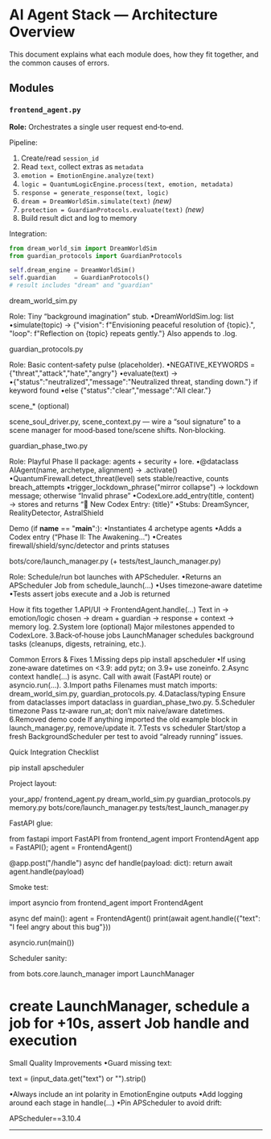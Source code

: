 # AI Agent Stack — Architecture Overview

This document explains what each module does, how they fit together, and the common causes of errors.

## Modules

### `frontend_agent.py`
**Role:** Orchestrates a single user request end‑to‑end.

Pipeline:
1. Create/read `session_id`
2. Read `text`, collect extras as `metadata`
3. `emotion = EmotionEngine.analyze(text)`
4. `logic = QuantumLogicEngine.process(text, emotion, metadata)`
5. `response = generate_response(text, logic)`
6. `dream = DreamWorldSim.simulate(text)`  _(new)_
7. `protection = GuardianProtocols.evaluate(text)`  _(new)_
8. Build result dict and log to memory

Integration:
```py
from dream_world_sim import DreamWorldSim
from guardian_protocols import GuardianProtocols

self.dream_engine = DreamWorldSim()
self.guardian     = GuardianProtocols()
# result includes "dream" and "guardian"
```

dream_world_sim.py

Role: Tiny “background imagination” stub.
•DreamWorldSim.log: list
•simulate(topic) →
{"vision": f"Envisioning peaceful resolution of {topic}.", "loop": f"Reflection on {topic} repeats gently."}
Also appends to .log.

guardian_protocols.py

Role: Basic content‑safety pulse (placeholder).
•NEGATIVE_KEYWORDS = {"threat","attack","hate","angry"}
•evaluate(text) →
•{"status":"neutralized","message":"Neutralized threat, standing down."} if keyword found
•else {"status":"clear","message":"All clear."}

scene_* (optional)

scene_soul_driver.py, scene_context.py — wire a “soul signature” to a scene manager for mood‑based tone/scene shifts. Non‑blocking.

guardian_phase_two.py

Role: Playful Phase II package: agents + security + lore.
•@dataclass AIAgent(name, archetype, alignment) → .activate()
•QuantumFirewall.detect_threat(level) sets stable/reactive, counts breach_attempts
•trigger_lockdown_phrase("mirror collapse") → lockdown message; otherwise “Invalid phrase”
•CodexLore.add_entry(title, content) → stores and returns “📖 New Codex Entry: {title}”
•Stubs: DreamSyncer, RealityDetector, AstralShield

Demo (if __name__ == "__main__":):
•Instantiates 4 archetype agents
•Adds a Codex entry (“Phase II: The Awakening…”)
•Creates firewall/shield/sync/detector and prints statuses

bots/core/launch_manager.py (+ tests/test_launch_manager.py)

Role: Schedule/run bot launches with APScheduler.
•Returns an APScheduler Job from schedule_launch(...)
•Uses timezone‑aware datetime
•Tests assert jobs execute and a Job is returned

How it fits together
1.API/UI → FrontendAgent.handle(...)
Text in → emotion/logic chosen → dream + guardian → response + context → memory log.
2.System lore (optional)
Major milestones appended to CodexLore.
3.Back‑of‑house jobs
LaunchManager schedules background tasks (cleanups, digests, retraining, etc.).

Common Errors & Fixes
1.Missing deps
pip install apscheduler
•If using zone‑aware datetimes on <3.9: add pytz; on 3.9+ use zoneinfo.
2.Async context
handle(...) is async. Call with await (FastAPI route) or asyncio.run(...).
3.Import paths
Filenames must match imports: dream_world_sim.py, guardian_protocols.py.
4.Dataclass/typing
Ensure from dataclasses import dataclass in guardian_phase_two.py.
5.Scheduler timezone
Pass tz‑aware run_at; don’t mix naive/aware datetimes.
6.Removed demo code
If anything imported the old example block in launch_manager.py, remove/update it.
7.Tests vs scheduler
Start/stop a fresh BackgroundScheduler per test to avoid “already running” issues.

Quick Integration Checklist

pip install apscheduler

Project layout:

your_app/
  frontend_agent.py
  dream_world_sim.py
  guardian_protocols.py
  memory.py
  bots/core/launch_manager.py
  tests/test_launch_manager.py

FastAPI glue:

from fastapi import FastAPI
from frontend_agent import FrontendAgent
app = FastAPI(); agent = FrontendAgent()

@app.post("/handle")
async def handle(payload: dict):
    return await agent.handle(payload)

Smoke test:

import asyncio
from frontend_agent import FrontendAgent

async def main():
    agent = FrontendAgent()
    print(await agent.handle({"text": "I feel angry about this bug"}))

asyncio.run(main())

Scheduler sanity:

from bots.core.launch_manager import LaunchManager
# create LaunchManager, schedule a job for +10s, assert Job handle and execution

Small Quality Improvements
•Guard missing text:

text = (input_data.get("text") or "").strip()


•Always include an int polarity in EmotionEngine outputs
•Add logging around each stage in handle(...)
•Pin APScheduler to avoid drift:

APScheduler==3.10.4

---

